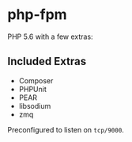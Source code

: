 php-fpm
=======

PHP 5.6 with a few extras:

Included Extras
---------------
* Composer
* PHPUnit
* PEAR
* libsodium
* zmq

Preconfigured to listen on ```tcp/9000```.

